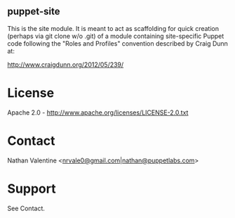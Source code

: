 puppet-site
-----------
This is the site module. It is meant to act as scaffolding for quick
creation (perhaps via git clone w/o .git) of a module containing 
site-specific Puppet code following the "Roles and Profiles" convention 
described by Craig Dunn at:

http://www.craigdunn.org/2012/05/239/

# License
Apache 2.0 - http://www.apache.org/licenses/LICENSE-2.0.txt

# Contact
Nathan Valentine &lt;nrvale0@gmail.com|nathan@puppetlabs.com&gt;

# Support
See Contact.
